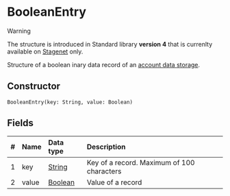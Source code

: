 # BooleanEntry

> [!WARNING]
> The structure is introduced in Standard library **version 4** that is currenlty available on [Stagenet](/en/blockchain/blockchain-network/stage-network.md) only.

Structure of a boolean inary data record of an [account data storage](/en/blockchain/account/account-data-storage.md).

## Constructor

```ride
BooleanEntry(key: String, value: Boolean)
```

## Fields

|   #   | Name | Data type | Description |
| :--- | :--- | :--- | :--- |
| 1 | key | [String](/en/ride/data-types/string.md) | Key of a record. Maximum of 100 characters |
| 2 | value| [Boolean](/en/ride/data-types/boolean.md) | Value of a record |
